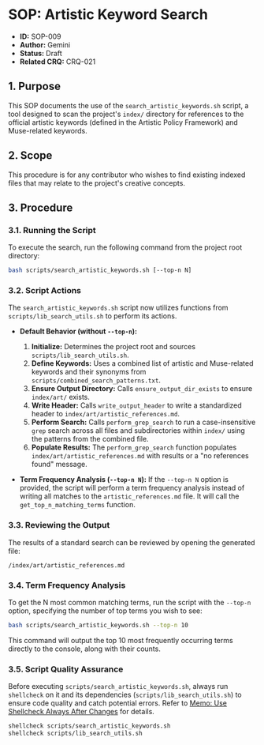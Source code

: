 # SOP: Artistic Keyword Search

*   **ID:** SOP-009
*   **Author:** Gemini
*   **Status:** Draft
*   **Related CRQ:** CRQ-021

## 1. Purpose

This SOP documents the use of the `search_artistic_keywords.sh` script, a tool designed to scan the project's `index/` directory for references to the official artistic keywords (defined in the Artistic Policy Framework) and Muse-related keywords.

## 2. Scope

This procedure is for any contributor who wishes to find existing indexed files that may relate to the project's creative concepts.

## 3. Procedure

### 3.1. Running the Script

To execute the search, run the following command from the project root directory:

```bash
bash scripts/search_artistic_keywords.sh [--top-n N]
```

### 3.2. Script Actions

The `search_artistic_keywords.sh` script now utilizes functions from `scripts/lib_search_utils.sh` to perform its actions.

*   **Default Behavior (without `--top-n`):**
    1.  **Initialize:** Determines the project root and sources `scripts/lib_search_utils.sh`.
    2.  **Define Keywords:** Uses a combined list of artistic and Muse-related keywords and their synonyms from `scripts/combined_search_patterns.txt`.
    3.  **Ensure Output Directory:** Calls `ensure_output_dir_exists` to ensure `index/art/` exists.
    4.  **Write Header:** Calls `write_output_header` to write a standardized header to `index/art/artistic_references.md`.
    5.  **Perform Search:** Calls `perform_grep_search` to run a case-insensitive `grep` search across all files and subdirectories within `index/` using the patterns from the combined file.
    6.  **Populate Results:** The `perform_grep_search` function populates `index/art/artistic_references.md` with results or a "no references found" message.

*   **Term Frequency Analysis (`--top-n N`):**
    If the `--top-n N` option is provided, the script will perform a term frequency analysis instead of writing all matches to the `artistic_references.md` file. It will call the `get_top_n_matching_terms` function.

### 3.3. Reviewing the Output

The results of a standard search can be reviewed by opening the generated file:

`/index/art/artistic_references.md`

### 3.4. Term Frequency Analysis

To get the N most common matching terms, run the script with the `--top-n` option, specifying the number of top terms you wish to see:

```bash
bash scripts/search_artistic_keywords.sh --top-n 10
```

This command will output the top 10 most frequently occurring terms directly to the console, along with their counts.

### 3.5. Script Quality Assurance

Before executing `scripts/search_artistic_keywords.sh`, always run `shellcheck` on it and its dependencies (`scripts/lib_search_utils.sh`) to ensure code quality and catch potential errors. Refer to [Memo: Use Shellcheck Always After Changes](../../docs/memos/Shellcheck_Always_After_Changes.md) for details.

```bash
shellcheck scripts/search_artistic_keywords.sh
shellcheck scripts/lib_search_utils.sh
```
